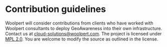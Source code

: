 # Contribution guidelines

Woolpert will consider contributions from clients who have worked with Woolpert consultants to deploy GeoAwareness into their own infrastructure. Contact us at cloud-solutions@woolpert.com. The project is licensed under [MPL 2.0](https://www.mozilla.org/en-US/MPL/2.0/). You are welcome to modify the source as outlined in the license.
